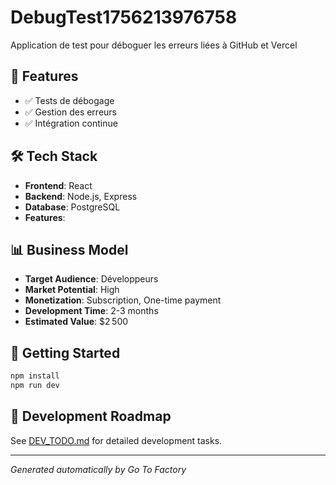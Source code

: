 # DebugTest1756213976758

Application de test pour déboguer les erreurs liées à GitHub et Vercel

## 🚀 Features

- ✅ Tests de débogage
- ✅ Gestion des erreurs
- ✅ Intégration continue

## 🛠️ Tech Stack

- **Frontend**: React
- **Backend**: Node.js, Express
- **Database**: PostgreSQL
- **Features**: 

## 📊 Business Model

- **Target Audience**: Développeurs
- **Market Potential**: High
- **Monetization**: Subscription, One-time payment
- **Development Time**: 2-3 months
- **Estimated Value**: $2 500

## 🚀 Getting Started

```bash
npm install
npm run dev
```

## 📝 Development Roadmap

See [DEV_TODO.md](./DEV_TODO.md) for detailed development tasks.

---
*Generated automatically by Go To Factory*